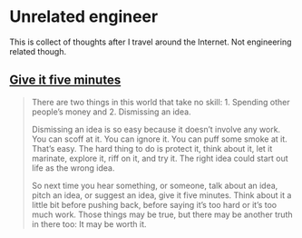 # Unrelated engineer

This is collect of thoughts after I travel around the Internet. Not engineering
related though.

## [Give it five minutes](https://signalvnoise.com/posts/3124-give-it-five-minutes)

> There are two things in this world that take no skill: 1. Spending other
> people’s money and 2. Dismissing an idea.
>
> Dismissing an idea is so easy because it doesn’t involve any work. You can
> scoff at it. You can ignore it. You can puff some smoke at it. That’s easy.
> The hard thing to do is protect it, think about it, let it marinate, explore
> it, riff on it, and try it. The right idea could start out life as the wrong
> idea.
>
> So next time you hear something, or someone, talk about an idea, pitch an
> idea, or suggest an idea, give it five minutes. Think about it a little bit
> before pushing back, before saying it’s too hard or it’s too much work. Those
> things may be true, but there may be another truth in there too: It may be
> worth it.
